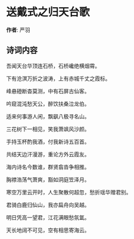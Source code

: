 # 送戴式之归天台歌

**作者**: 严羽

## 诗词内容

吾闻天台华顶连石桥，石桥巉绝横烟霄。

下有沧溟万折之波涛，上有赤城千丈之霞标。

峰悬磴断杳莫测，中有石屏古仙客。

吟窥混沌愁天公，醉饮扶桑泣龙伯。

适来何事游人闲，飘飖八极寻名山。

三花树下一相见，笑我萧飒风沙颜。

手持玉杯酌我酒，付我新诗五百首。

共结天边汗漫游，重论方外云霞友。

海内诗名今数谁，群贤翕沓争相推。

胸襟浩荡气萧爽，豁如洞庭笠泽月。

寒空万里云开时，人生聚散何超忽，愁折瑶华赠君别。

君骑白鹿归仙山，我亦扁舟向吴越。

明日凭高一望君，江花满眼愁氛氲。

天长地阔不可见，空有相思寄海云。

